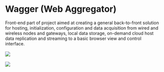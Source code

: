# Wagger (Web Aggregator)
Front-end part of project aimed at creating a general back-to-front solution for hosting, initialization, configuration and data acquisition from wired and wireless nodes and gateways, local data storage, on-demand cloud host data replication and streaming to a basic browser view and control interface.
<br><br>
[![](https://drive.google.com/uc?export=view&id=1hE8TcAl5VEDyHfAsqux7QceFkRrCJTdY)](https://drive.google.com/uc?export=view&id=1D-FsUaLIGC_kvwJi002GezC3-dXiR3s_)
<br><br>
![](https://drive.google.com/uc?export=view&id=1_XW1AsnzInHiY0-gDulsPuXiKTpd_HJ_)
<dl>
  <!-- <dt>Definition list</dt> -->
  <!-- <dd>Is something people use sometimes.</dd> -->
  <!-- <dt>Markdown in HTML</dt> -->
  <!-- <dd>Use HTML <em>tags</em>.</dd> -->
</dl>
